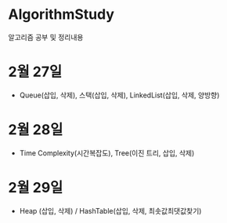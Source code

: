 # AlgorithmStudy
알고리즘 공부 및 정리내용

# 2월 27일
- Queue(삽입, 삭제), 스택(삽입, 삭제), LinkedList(삽입, 삭제, 양방향)

# 2월 28일
- Time Complexity(시간복잡도), Tree(이진 트리, 삽입, 삭제)

# 2월 29일
- Heap (삽입, 삭제) / HashTable(삽입, 삭제, 최솟값최댓값찾기)
